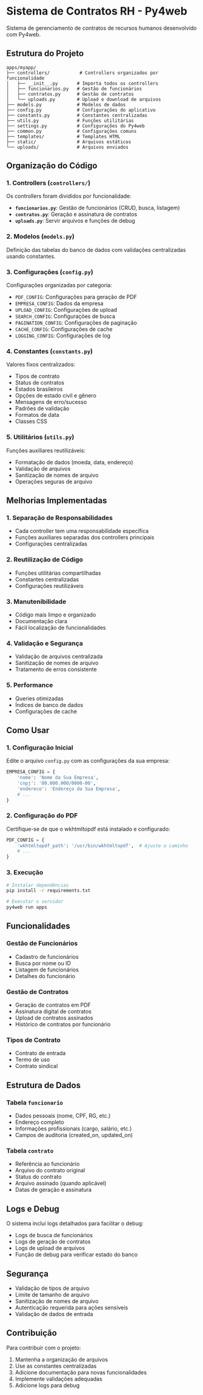 # Sistema de Contratos RH - Py4web

Sistema de gerenciamento de contratos de recursos humanos desenvolvido com Py4web.

## Estrutura do Projeto

```
apps/myapp/
├── controllers/           # Controllers organizados por funcionalidade
│   ├── __init__.py       # Importa todos os controllers
│   ├── funcionarios.py   # Gestão de funcionários
│   ├── contratos.py      # Gestão de contratos
│   └── uploads.py        # Upload e download de arquivos
├── models.py             # Modelos de dados
├── config.py             # Configurações do aplicativo
├── constants.py          # Constantes centralizadas
├── utils.py              # Funções utilitárias
├── settings.py           # Configurações do Py4web
├── common.py             # Configurações comuns
├── templates/            # Templates HTML
├── static/               # Arquivos estáticos
└── uploads/              # Arquivos enviados
```

## Organização do Código

### 1. Controllers (`controllers/`)

Os controllers foram divididos por funcionalidade:

- **`funcionarios.py`**: Gestão de funcionários (CRUD, busca, listagem)
- **`contratos.py`**: Geração e assinatura de contratos
- **`uploads.py`**: Servir arquivos e funções de debug

### 2. Modelos (`models.py`)

Definição das tabelas do banco de dados com validações centralizadas usando constantes.

### 3. Configurações (`config.py`)

Configurações organizadas por categoria:
- `PDF_CONFIG`: Configurações para geração de PDF
- `EMPRESA_CONFIG`: Dados da empresa
- `UPLOAD_CONFIG`: Configurações de upload
- `SEARCH_CONFIG`: Configurações de busca
- `PAGINATION_CONFIG`: Configurações de paginação
- `CACHE_CONFIG`: Configurações de cache
- `LOGGING_CONFIG`: Configurações de log

### 4. Constantes (`constants.py`)

Valores fixos centralizados:
- Tipos de contrato
- Status de contratos
- Estados brasileiros
- Opções de estado civil e gênero
- Mensagens de erro/sucesso
- Padrões de validação
- Formatos de data
- Classes CSS

### 5. Utilitários (`utils.py`)

Funções auxiliares reutilizáveis:
- Formatação de dados (moeda, data, endereço)
- Validação de arquivos
- Sanitização de nomes de arquivo
- Operações seguras de arquivo

## Melhorias Implementadas

### 1. Separação de Responsabilidades
- Cada controller tem uma responsabilidade específica
- Funções auxiliares separadas dos controllers principais
- Configurações centralizadas

### 2. Reutilização de Código
- Funções utilitárias compartilhadas
- Constantes centralizadas
- Configurações reutilizáveis

### 3. Manutenibilidade
- Código mais limpo e organizado
- Documentação clara
- Fácil localização de funcionalidades

### 4. Validação e Segurança
- Validação de arquivos centralizada
- Sanitização de nomes de arquivo
- Tratamento de erros consistente

### 5. Performance
- Queries otimizadas
- Índices de banco de dados
- Configurações de cache

## Como Usar

### 1. Configuração Inicial

Edite o arquivo `config.py` com as configurações da sua empresa:

```python
EMPRESA_CONFIG = {
    'nome': 'Nome da Sua Empresa',
    'cnpj': '00.000.000/0000-00',
    'endereco': 'Endereço da Sua Empresa',
    # ...
}
```

### 2. Configuração do PDF

Certifique-se de que o wkhtmltopdf está instalado e configurado:

```python
PDF_CONFIG = {
    'wkhtmltopdf_path': '/usr/bin/wkhtmltopdf',  # Ajuste o caminho
    # ...
}
```

### 3. Execução

```bash
# Instalar dependências
pip install -r requirements.txt

# Executar o servidor
py4web run apps
```

## Funcionalidades

### Gestão de Funcionários
- Cadastro de funcionários
- Busca por nome ou ID
- Listagem de funcionários
- Detalhes do funcionário

### Gestão de Contratos
- Geração de contratos em PDF
- Assinatura digital de contratos
- Upload de contratos assinados
- Histórico de contratos por funcionário

### Tipos de Contrato
- Contrato de entrada
- Termo de uso
- Contrato sindical

## Estrutura de Dados

### Tabela `funcionario`
- Dados pessoais (nome, CPF, RG, etc.)
- Endereço completo
- Informações profissionais (cargo, salário, etc.)
- Campos de auditoria (created_on, updated_on)

### Tabela `contrato`
- Referência ao funcionário
- Arquivo do contrato original
- Status do contrato
- Arquivo assinado (quando aplicável)
- Datas de geração e assinatura

## Logs e Debug

O sistema inclui logs detalhados para facilitar o debug:
- Logs de busca de funcionários
- Logs de geração de contratos
- Logs de upload de arquivos
- Função de debug para verificar estado do banco

## Segurança

- Validação de tipos de arquivo
- Limite de tamanho de arquivo
- Sanitização de nomes de arquivo
- Autenticação requerida para ações sensíveis
- Validação de dados de entrada

## Contribuição

Para contribuir com o projeto:

1. Mantenha a organização de arquivos
2. Use as constantes centralizadas
3. Adicione documentação para novas funcionalidades
4. Implemente validações adequadas
5. Adicione logs para debug 